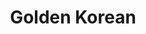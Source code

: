 ---
path: "/eats/golden-korean"
title: "Golden Korean"
image: "https://source.unsplash.com/fFMYe0bNuSk/400x300"
orderops: ["curbside"]
category: "eats"
hours: "11am-8pm Wednesday through Monday"
eatsType: "Korean"
website: "https://www.facebook.com/Golden-Korean-113843188664619"
facebook: "https://www.facebook.com/Golden-Korean-113843188664619"
address: "1406 W Sunshine St Ste A Springfield, Missouri 65807"
phone: "4178321093"
tags: ["korean"]
---